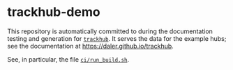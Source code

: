 # trackhub-demo

This repository is automatically committed to during the documentation testing 
and generation for [`trackhub`](https://github.com/daler/trackhub). It serves the
data for the example hubs; see the documentation at https://daler.github.io/trackhub.

See, in particular, the file [`ci/run_build.sh`](https://github.com/daler/trackhub/blob/master/ci/run_build.sh).
